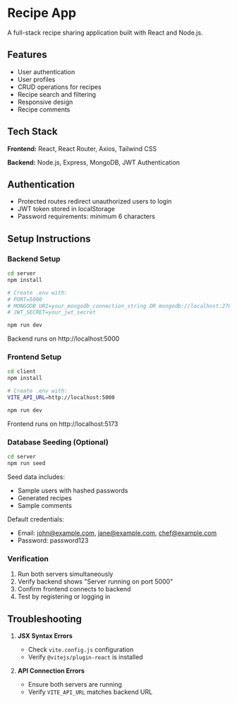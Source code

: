 # Recipe App

A full-stack recipe sharing application built with React and Node.js.

## Features

- User authentication
- User profiles
- CRUD operations for recipes
- Recipe search and filtering
- Responsive design
- Recipe comments

## Tech Stack

**Frontend:** React, React Router, Axios, Tailwind CSS

**Backend:** Node.js, Express, MongoDB, JWT Authentication

## Authentication

- Protected routes redirect unauthorized users to login
- JWT token stored in localStorage
- Password requirements: minimum 6 characters

## Setup Instructions

### Backend Setup

```bash
cd server
npm install

# Create .env with:
# PORT=5000
# MONGODB_URI=your_mongodb_connection_string OR mongodb://localhost:27017/recipe-app (running locally)
# JWT_SECRET=your_jwt_secret

npm run dev
```

Backend runs on http://localhost:5000

### Frontend Setup

```bash
cd client
npm install

# Create .env with:
VITE_API_URL=http://localhost:5000

npm run dev
```

Frontend runs on http://localhost:5173

### Database Seeding (Optional)

```bash
cd server
npm run seed
```

Seed data includes:

- Sample users with hashed passwords
- Generated recipes
- Sample comments

Default credentials:

- Email: john@example.com, jane@example.com, chef@example.com
- Password: password123

### Verification

1. Run both servers simultaneously
2. Verify backend shows "Server running on port 5000"
3. Confirm frontend connects to backend
4. Test by registering or logging in

## Troubleshooting

1. **JSX Syntax Errors**

   - Check `vite.config.js` configuration
   - Verify `@vitejs/plugin-react` is installed

2. **API Connection Errors**
   - Ensure both servers are running
   - Verify `VITE_API_URL` matches backend URL
